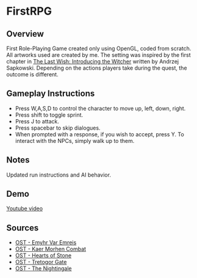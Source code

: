 # FirstRPG

## Overview

First Role-Playing Game created only using OpenGL, coded from scratch. All artworks used are created by me. The setting was inspired by the first chapter in [The Last Wish: Introducing the Witcher](https://www.amazon.com/Last-Wish-Introducing-Witcher/dp/0316029181) written by Andrzej Sapkowski. Depending on the actions players take during the quest, the outcome is different.

## Gameplay Instructions

* Press W,A,S,D to control the character to move up, left, down, right.
* Press shift to toggle sprint.
* Press J to attack.
* Press spacebar to skip dialogues.
* When prompted with a response, if you wish to accept, press Y.
To interact with the NPCs, simply walk up to them.

## Notes
Updated run instructions and AI behavior.

## Demo
[Youtube video](https://www.youtube.com/watch?v=4W1R39MYx0U)

## Sources
* [OST - Emyhr Var Emreis](https://www.youtube.com/watch?v=QetnzojFkTg)
* [OST - Kaer Morhen Combat](https://www.youtube.com/watch?v=RtVoGG55Yi8)
* [OST - Hearts of Stone](https://www.youtube.com/watch?v=hI9hfh6q9I4)
* [OST - Tretogor Gate](https://www.youtube.com/watch?v=xPVDblFUlcI)
* [OST - The Nightingale](https://www.youtube.com/watch?v=GKt_uBspT_g)
